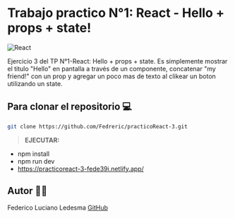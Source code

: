 # Trabajo practico N°1: React - Hello + props + state!

![React](https://blog.wildix.com/wp-content/uploads/2020/06/react-logo.jpg)

Ejercicio 3 del TP N°1-React: Hello + props + state.
Es simplemente mostrar el titulo "Hello" en pantalla a través de un componente, concatenar "my friend!" con un prop y agregar un poco mas de texto al clikear un boton utilizando un state.


## Para clonar el repositorio 💻

```bash
git clone https://github.com/Fedreric/practicoReact-3.git
```
>**EJECUTAR:** 
- npm install
- npm run dev 
- https://practicoreact-3-fede39i.netlify.app/

## Autor 👨‍💻
 Federico Luciano Ledesma [GitHub](https://github.com/Fedreric)
